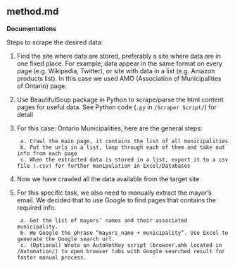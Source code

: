 ## method.md

**Documentations**

Steps to scrape the desired data:

1. Find the site where data are stored, preferably a site where data are in one fixed place. For example, data appear in the same format on every page (e.g. Wikipedia, Twitter), or site with data in a list (e.g. Amazon products list). In this case we used AMO (Association of Municipalities of Ontario) page.

2. Use BeautifulSoup package in Python to scrape/parse the html content pages for useful data. See Python code (`.py` in `/Scraper Script/`) for detail

3. For this case: Ontario Municipalities, here are the general steps:

        a. Crawl the main page, it contains the list of all municipalities
        b. Put the urls in a list, loop through each of them and take out info from each page
        c. When the extracted data is stored in a list, export it to a csv file (.csv) for further manipulation in Excel/Databases

4. Now we have crawled all the data available from the target site

5. For this specific task, we also need to manually extract the mayor’s email. We decided that to use Google to find pages that contains the required info.

        a. Get the list of mayors’ names and their associated municipality.
        b. We Google the phrase “mayors_name + municipality”. Use Excel to generate the Google search url.
        c. (Optional) Wrote an AutoHotKey script (browser.ahk located in /Automation/) to open browser tabs with Google searched result for faster manual process.
